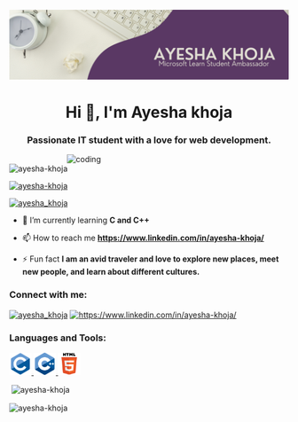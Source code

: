 ![logo](https://github.com/Ayesha-khoja/Ayesha-khoja/blob/main/AYESHA%20KHOJA.png)
<h1 align="center">Hi 👋, I'm Ayesha khoja</h1>
<h3 align="center">Passionate IT student with a love for web development.</h3>

<img align="right" alt="coding" width="400" src="https://mir-s3-cdn-cf.behance.net/project_modules/disp/601014116770475.6068beff4640a.gif">

<p align="left"> <img src="https://komarev.com/ghpvc/?username=ayesha-khoja&label=Profile%20views&color=0e75b6&style=flat" alt="ayesha-khoja" /> </p>

<p align="left"> <a href="https://github.com/ryo-ma/github-profile-trophy"><img src="https://github-profile-trophy.vercel.app/?username=ayesha-khoja" alt="ayesha-khoja" /></a> </p>

<p align="left"> <a href="https://twitter.com/ayesha_khoja" target="blank"><img src="https://img.shields.io/twitter/follow/ayesha_khoja?logo=twitter&style=for-the-badge" alt="ayesha_khoja" /></a> </p>

- 🌱 I’m currently learning **C and C++**

- 📫 How to reach me **https://www.linkedin.com/in/ayesha-khoja/**

- ⚡ Fun fact **I am an avid traveler and love to explore new places, meet new people, and learn about different cultures.**

<h3 align="left">Connect with me:</h3>
<p align="left">
<a href="https://twitter.com/ayesha_khoja" target="blank"><img align="center" src="https://raw.githubusercontent.com/rahuldkjain/github-profile-readme-generator/master/src/images/icons/Social/twitter.svg" alt="ayesha_khoja" height="30" width="40" /></a>
<a href=https://www.linkedin.com/in/ayesha-khoja/" target="blank"><img align="center" src="https://raw.githubusercontent.com/rahuldkjain/github-profile-readme-generator/master/src/images/icons/Social/linked-in-alt.svg" alt="https://www.linkedin.com/in/ayesha-khoja/" height="30" width="40" /></a>
</p>

<h3 align="left">Languages and Tools:</h3>
<p align="left"> <a href="https://www.cprogramming.com/" target="_blank" rel="noreferrer"> <img src="https://raw.githubusercontent.com/devicons/devicon/master/icons/c/c-original.svg" alt="c" width="40" height="40"/> </a> <a href="https://www.w3schools.com/cpp/" target="_blank" rel="noreferrer"> <img src="https://raw.githubusercontent.com/devicons/devicon/master/icons/cplusplus/cplusplus-original.svg" alt="cplusplus" width="40" height="40"/> </a> <a href="https://www.w3.org/html/" target="_blank" rel="noreferrer"> <img src="https://raw.githubusercontent.com/devicons/devicon/master/icons/html5/html5-original-wordmark.svg" alt="html5" width="40" height="40"/> </a> </p>

<p>&nbsp;<img align="center" src="https://github-readme-stats.vercel.app/api?username=ayesha-khoja&show_icons=true&locale=en" alt="ayesha-khoja" /></p>

<p><img align="center" src="https://github-readme-streak-stats.herokuapp.com/?user=ayesha-khoja&" alt="ayesha-khoja" /></p>
